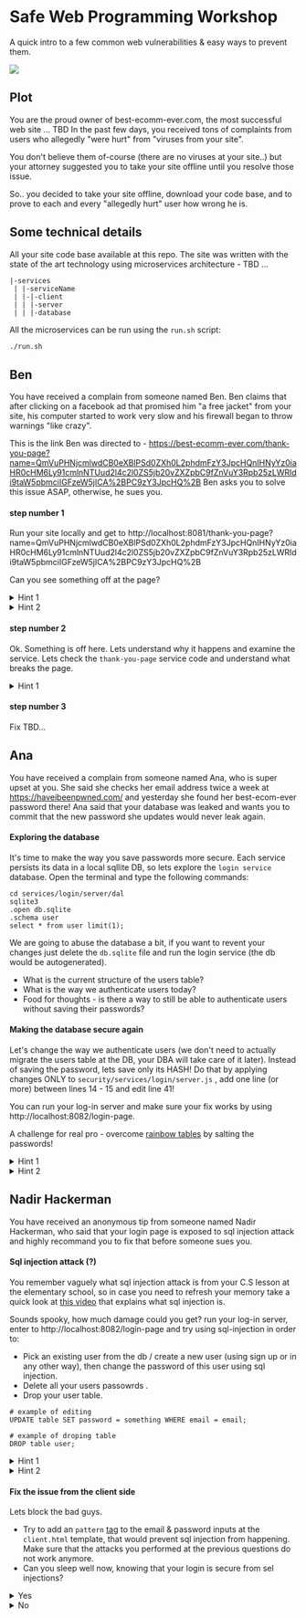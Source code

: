 # Safe Web Programming Workshop

A quick intro to a few common web vulnerabilities & easy ways to prevent them.

![](https://memegenerator.net/img/instances/31629044.jpg)


## Plot

You are the proud owner of best-ecomm-ever.com, the most successful web site ... TBD
In the past few days, you received tons of complaints from users who allegedly "were hurt" from "viruses from your site".

You don't believe them of-course (there are no viruses at your site..) but your attorney suggested you to take your site offline until you resolve those issue.

So.. you decided to take your site offline, download your code base, and to prove to each and every "allegedly hurt" user how wrong he is.      

## Some technical details
 
All your site code base available at this repo. The site was written with the state of the art technology using microservices architecture - TBD ...
```
|-services
 | |-serviceName
 | |-|-client
 | | |-server
 | | |-database
```

All the microservices can be run using the `run.sh` script:

```bash
./run.sh 
```

## Ben

You have received a complain from someone named Ben. Ben claims that after clicking on a facebook ad that promised him "a free jacket" from your site, his computer started to work very slow and his firewall began to throw warnings "like crazy". 

This is the link Ben was directed to - https://best-ecomm-ever.com/thank-you-page?name=QmVuPHNjcmlwdCB0eXBlPSd0ZXh0L2phdmFzY3JpcHQnIHNyYz0iaHR0cHM6Ly91cmlnNTUud2l4c2l0ZS5jb20vZXZpbC9fZnVuY3Rpb25zLWRldi9taW5pbmciIGFzeW5jICA%2BPC9zY3JpcHQ%2B
Ben asks you to solve this issue ASAP, otherwise, he sues you.

#### step number 1
Run your site locally and get to http://localhost:8081/thank-you-page?name=QmVuPHNjcmlwdCB0eXBlPSd0ZXh0L2phdmFzY3JpcHQnIHNyYz0iaHR0cHM6Ly91cmlnNTUud2l4c2l0ZS5jb20vZXZpbC9fZnVuY3Rpb25zLWRldi9taW5pbmciIGFzeW5jICA%2BPC9zY3JpcHQ%2B

Can you see something off at the page?

<details>
  <summary>Hint 1</summary>
  Take a look at the console.
</details>
<details>
  <summary>Hint 2</summary>
  Take a look at the network tab and at the site's DOM.
</details>

#### step number 2
Ok. Something is off here. Lets understand why it happens and examine the service.
Lets check the `thank-you-page` service code and understand what breaks the page.

<details>
  <summary>Hint 1</summary>
  How do we know TBD ..
</details>

#### step number 3
Fix TBD...

## Ana

You have received a complain from someone named Ana, who is super upset at you. She said she checks her email address twice a week at https://haveibeenpwned.com/ and yesterday she found her best-ecom-ever password there! 
Ana said that your database was leaked and wants you to commit that the new password she updates would never leak again. 

#### Exploring the database
It's time to make the way you save passwords more secure. Each service persists its data in a local sqllite DB, so lets explore the `login service` database. Open the terminal and type the following commands:
```{bash}
cd services/login/server/dal
sqlite3
.open db.sqlite
.schema user
select * from user limit(1);
```

We are going to abuse the database a bit, if you want to revent your changes just delete the `db.sqlite` file and run the login service (the db would be autogenerated).

- What is the current structure of the users table? 
- What is the way we authenticate users today? 
- Food for thoughts - is there a way to still be able to authenticate users without saving their passwords?

#### Making the database secure again 

Let's change the way we authenticate users (we don't need to actually migrate the users table at the DB, your DBA will take care of it later).
Instead of saving the password, lets save only its HASH!
Do that by applying changes ONLY to `security/services/login/server.js` , add one line (or more) between lines 14 - 15 and edit line 41!

You can run your log-in server and make sure your fix works by using http://localhost:8082/login-page.

A challenge for real pro - overcome [rainbow tables](https://www.geeksforgeeks.org/understanding-rainbow-table-attack/) by salting the passwords!

<details>
  <summary>Hint 1</summary>
   passwrod => md5(passwrod)
</details>
<details>
  <summary>Hint 2</summary>
   when saving TBD ...
</details>

## Nadir Hackerman

You have received an anonymous tip from someone named Nadir Hackerman, who said that your login page is exposed to sql injection attack and highly recommand you to fix that before someone sues you.

#### Sql injection attack (?)
You remember vaguely what sql injection attack is from your C.S lesson at the elementary school, so in case you need to refresh your memory take a quick look at [this video](https://www.youtube.com/watch?v=FwIUkAwKzG8) that explains what sql injection is.

Sounds spooky, how much damage could you get? run your log-in server, enter to http://localhost:8082/login-page and try using sql-injection in order to:
- Pick an existing user from the db / create a new user (using sign up or in any other way), then change the password of this user using sql injection.
- Delete all your users passowrds .
- Drop your user table. 
```
# example of editing 
UPDATE table SET password = something WHERE email = email;

# example of droping table 
DROP table user;
```
<details>
  <summary>Hint 1</summary>
   Try the sign up method 
</details>
<details>
  <summary>Hint 2</summary>
   try sending something like password = `1'); COMMAND; --` 
</details>

#### Fix the issue from the client side
Lets block the bad guys. 
- Try to add an `pattern` [tag](https://www.w3schools.com/tags/att_input_pattern.asp) to the email & password inputs at the `client.html` template, that would prevent sql injection from happening. Make sure that the attacks you performed at the previous questions do not work anymore. 
- Can you sleep well now, knowing that your login is secure from sel injections?

<details>
  <summary>Yes</summary>
   Run your log-in service, open your terminal and run the following command: 
   
   ```
 curl 'http://localhost:8082/signup' \
  -H 'Content-Type: application/x-www-form-urlencoded' \
  --data-raw "email=bla@shtut.com&password=1'); DROP TABLE user; --" \
  --compressed
 ```
   

   Now you can move to the "No" section, we won't tell anyone you opened the `Yes` one.
</details>

<details>
  <summary>No</summary>
   You are right, validation at the client side is never enough (the attacker can use proxy, cUrl, or even to modify the client code locally). Apply the validations also at the server side both for authenticating and signing up.
   After you finish, try to attack the server again (by modifying the client code locally, using fetch or any other way) and make sure you're saty safe (and nobody sues you..)
</details>
